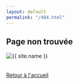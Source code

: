 ```yaml
---
layout: default
permalink: "/404.html"
---
```


<section class="lost-container">
  <h1>Page non trouvée</h1>
  <div class="link">
    <img class="selfie" alt="{{ site.name }}" src="{{ site.url }}/assets/images/error.gif" />
  </div>
  <br />
  <br />
  <a href="/">Retour à l'accueil</a>
</section>
